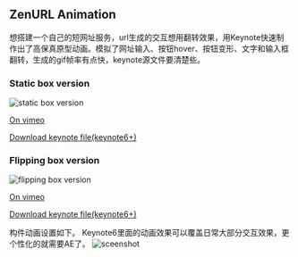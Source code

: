 ZenURL Animation
---
想搭建一个自己的短网址服务，url生成的交互想用翻转效果，用Keynote快速制作出了高保真原型动画。模拟了网址输入、按钮hover、按钮变形、文字和输入框翻转，生成的gif帧率有点快，keynote源文件要清楚些。

### Static box version
![static box version](http://duran.qiniudn.com/media/zenurl1.gif)

[On vimeo](https://vimeo.com/112936520) 

[Download keynote file(keynote6+)](https://github.com/cresstoo/ZenURL/raw/master/zenurl1.zip)

### Flipping box version
![flipping box version](http://duran.qiniudn.com/media/zenurl2.gif)

[On vimeo](https://vimeo.com/112936520) 

[Download keynote file(keynote6+)](https://github.com/cresstoo/ZenURL/raw/master/zenurl２.zip)

构件动画设置如下。 Keynote6里面的动画效果可以覆盖日常大部分交互效果，更个性化的就需要AE了。
![sceenshot](http://duran.qiniudn.com/media/screenshot.png)

